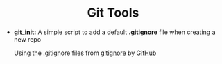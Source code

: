 <h1 align="center">
Git Tools
</h1>

- **[git_init](https://github.com/lassa97/Tools/blob/master/Git/git_init):** A simple script to add a default **.gitignore** file when creating a new repo

    Using the .gitignore files from [gitignore](https://github.com/github/gitignore) by [GitHub](https://github.com/github)
